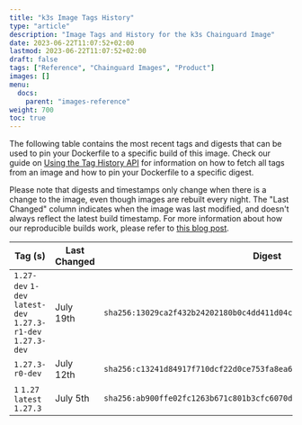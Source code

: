 ```yaml
---
title: "k3s Image Tags History"
type: "article"
description: "Image Tags and History for the k3s Chainguard Image"
date: 2023-06-22T11:07:52+02:00
lastmod: 2023-06-22T11:07:52+02:00
draft: false
tags: ["Reference", "Chainguard Images", "Product"]
images: []
menu:
  docs:
    parent: "images-reference"
weight: 700
toc: true
---
```


The following table contains the most recent tags and digests that can be used to pin your Dockerfile to a specific build of this image. Check our guide on [Using the Tag History API](/chainguard/chainguard-images/using-the-tag-history-api/) for information on how to fetch all tags from an image and how to pin your Dockerfile to a specific digest.

Please note that digests and timestamps only change when there is a change to the image, even though images are rebuilt every night. The "Last Changed" column indicates when the image was last modified, and doesn't always reflect the latest build timestamp. For more information about how our reproducible builds work, please refer to [this blog post](https://www.chainguard.dev/unchained/reproducing-chainguards-reproducible-image-builds).

| Tag (s)                                                       | Last Changed | Digest                                                                    |
|---------------------------------------------------------------|--------------|---------------------------------------------------------------------------|
|  `1.27-dev` `1-dev` `latest-dev` `1.27.3-r1-dev` `1.27.3-dev` | July 19th    | `sha256:13029ca2f432b24202180b0c4dd411d04c813c7427f3c20e3a9cd1e0133c02a3` |
|  `1.27.3-r0-dev`                                              | July 12th    | `sha256:c13241d84917f710dcf22d0ce753fa8ea6990b93c641121ef053d04b13d6c44f` |
|  `1` `1.27` `latest` `1.27.3`                                 | July 5th     | `sha256:ab900ffe02fc1263b671c801b3cfc6070db76eaf5a57ee0d31e186d821d49c44` |

